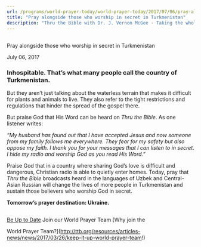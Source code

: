 ```yaml
---
url: /programs/world-prayer-today/world-prayer-today/2017/07/06/pray-alongside-those-who-worship-in-secret-in-turkmenistan
title: "Pray alongside those who worship in secret in Turkmenistan"
description: "Thru the Bible with Dr. J. Vernon McGee - Taking the whole Word to the whole world"
---
```







## 
 Pray alongside those who worship in secret in Turkmenistan


July 06, 2017




### Inhospitable. That’s what many people call the country of Turkmenistan.


But they aren’t just talking about the waterless terrain that makes it difficult for plants and animals to live. They also refer to the tight restrictions and regulations that hinder the spread of the gospel there.


But praise God that His Word can be heard on *Thru the Bible*. As one listener writes:


*“My husband has found out that I have accepted Jesus and now someone from my family follows me everywhere. They fear for my safety but also oppose my faith. I thank you for your messages that I can listen to in secret. I hide my radio and worship God as you read His Word.”*


Praise God that in a country where sharing God’s love is difficult and dangerous, Christian radio is able to quietly enter homes. Today, pray that *Thru the Bible* broadcasts heard in the languages of Uzbek and Central-Asian Russian will change the lives of more people in Turkmenistan and sustain those believers who worship God in secret.


**Tomorrow’s prayer destination: Ukraine.**







## 




[Be Up to Date](http://feeds.feedburner.com/WorldPrayerToday "World Prayer Today RSS Feed")
Join our World Prayer Team
[Why join the  

World Prayer Team?](http://ttb.org/resources/articles-news/news/2017/03/26/keep-it-up-world-prayer-team!)




